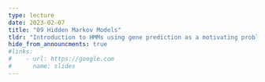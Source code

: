 ```yaml
---
type: lecture
date: 2023-02-07
title: "09 Hidden Markov Models"
tldr: "Introduction to HMMs using gene prediction as a motivating problem"
hide_from_announcments: true
#links: 
#    - url: https://google.com
#      name: slides
---
```

